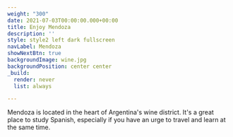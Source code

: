 ```yaml
---
weight: "300"
date: 2021-07-03T00:00:00.000+00:00
title: Enjoy Mendoza
description: ''
style: style2 left dark fullscreen
navLabel: Mendoza
showNextBtn: true
backgroundImage: wine.jpg
backgroundPosition: center center
_build:
  render: never
  list: always

---
```

Mendoza is located in the heart of Argentina's wine district. It's a great place to study Spanish, especially if you have an urge to travel and learn at the same time.